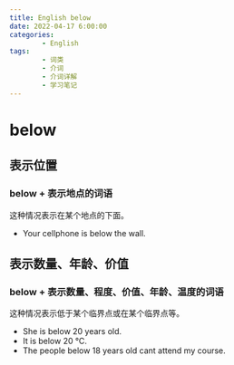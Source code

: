 ```yaml
---
title: English below
date: 2022-04-17 6:00:00
categories:
        - English
tags:
        - 词类
        - 介词
        - 介词详解
        - 学习笔记
---
```


# below

## 表示位置

### below + 表示地点的词语

这种情况表示在某个地点的下面。

- Your cellphone is below the wall.

## 表示数量、年龄、价值

### below + 表示数量、程度、价值、年龄、温度的词语

这种情况表示低于某个临界点或在某个临界点等。

- She is below 20 years old.
- It is below 20 ℃.
- The people below 18 years old cant attend my course.
